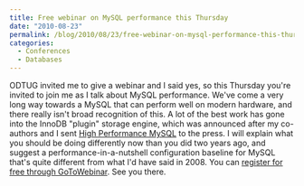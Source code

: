 ```yaml
---
title: Free webinar on MySQL performance this Thursday
date: "2010-08-23"
permalink: /blog/2010/08/23/free-webinar-on-mysql-performance-this-thursday/
categories:
  - Conferences
  - Databases
---
```

ODTUG invited me to give a webinar and I said yes, so this Thursday you're invited to join me as I talk about MySQL performance. We've come a very long way towards a MySQL that can perform well on modern hardware, and there really isn't broad recognition of this. A lot of the best work has gone into the InnoDB "plugin" storage engine, which was announced after my co-authors and I sent [High Performance MySQL][1] to the press. I will explain what you should be doing differently now than you did two years ago, and suggest a performance-in-a-nutshell configuration baseline for MySQL that's quite different from what I'd have said in 2008. You can [register for free through GoToWebinar][2]. See you there.

 [1]: http://tinyurl.com/highperfmysql
 [2]: https://www2.gotomeeting.com/register/470088995
